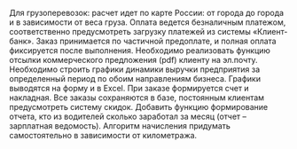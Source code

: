Для грузоперевозок: расчет идет по карте России: от города до города и в зависимости от веса груза. Оплата ведется безналичным платежом, соответственно предусмотреть загрузку платежей из системы «Клиент-банк». Заказ принимается по частичной предоплате, и полная оплата фиксируется после выполнения. Необходимо реализовать функцию отсылки коммерческого предложения (pdf) клиенту на эл.почту. Необходимо строить графики динамики выручки предприятия за определенный период по обоим направлениям бизнеса. Графики выводятся на форму и в Excel. При заказе формируется счет и накладная. Все заказы сохраняются в базе, постоянным клиентам предусмотреть систему скидок. Добавить функцию формирование отчета, кто из водителей сколько заработал за месяц (отчет – зарплатная ведомость). Алгоритм начисления придумать самостоятельно в зависимости от километража. 
